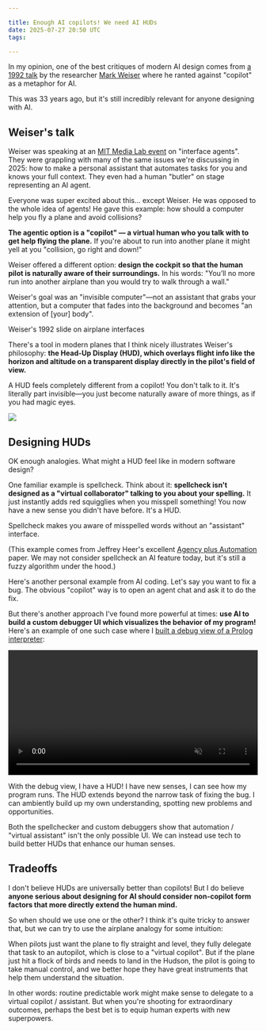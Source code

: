 ```yaml
---

title: Enough AI copilots! We need AI HUDs
date: 2025-07-27 20:50 UTC
tags:

---
```


In my opinion, one of the best critiques of modern AI design comes from [a 1992 talk](https://cgi.csc.liv.ac.uk/~coopes/comp319/2016/papers/UbiquitousComputingAndInterfaceAgents-Weiser.pdf) by the researcher [Mark Weiser](https://en.wikipedia.org/wiki/Mark_Weiser) where he ranted against "copilot" as a metaphor for AI.

This was 33 years ago, but it's still incredibly relevant for anyone designing with AI.

## Weiser's talk

Weiser was speaking at an [MIT Media Lab event](https://www.dropbox.com/scl/fo/axpzd925tcsnkc9x5nd51/AJMdLqxafEYFun4Ns6fqMHo?dl=0&e=1&preview=frames_1992_014_Nov.pdf&rlkey=znit21hyth8w24m6gm02rq2y7) on "interface agents". They were grappling with many of the same issues we're discussing in 2025: how to make a personal assistant that automates tasks for you and knows your full context. They even had a human "butler" on stage representing an AI agent.

Everyone was super excited about this... except Weiser. He was opposed to the whole idea of agents! He gave this example: how should a computer help you fly a plane and avoid collisions?

**The agentic option is a "copilot" — a virtual human who you talk with to get help flying the plane.** If you're about to run into another plane it might yell at you "collision, go right and down!"

Weiser offered a different option: **design the cockpit so that the human pilot is naturally aware of their surroundings.** In his words: "You’ll no more run into another airplane than you would try to walk through a wall."

Weiser's goal was an "invisible computer"—not an assistant that grabs your attention, but a computer that fades into the background and becomes "an extension of [your] body".

<figure style="margin: 0;">
  <img src="/images/article_images/weiser-slide.png" alt="">
  <figcaption>Weiser's 1992 slide on airplane interfaces</figcaption>
</figure>

There's a tool in modern planes that I think nicely illustrates Weiser's philosophy: **the Head-Up Display (HUD), which overlays flight info like the horizon and altitude on a transparent display directly in the pilot's field of view.**

A HUD feels completely different from a copilot! You don't talk to it. It's literally part invisible—you just become naturally aware of more things, as if you had magic eyes.

![](/images/article_images/copilot-hud.png)

## Designing HUDs

OK enough analogies. What might a HUD feel like in modern software design?

One familiar example is spellcheck. Think about it: **spellcheck isn't designed as a "virtual collaborator" talking to you about your spelling.** It just instantly adds red squigglies when you misspell something! You now have a new sense you didn't have before. It's a HUD.

<figure style="margin: 0;">
  <img src="/images/article_images/spellcheck.png" alt="">
  <figcaption>Spellcheck makes you aware of misspelled words without an "assistant" interface.</figcaption>
</figure>

(This example comes from Jeffrey Heer's excellent [Agency plus Automation](https://idl.cs.washington.edu/files/2019-AgencyPlusAutomation-PNAS.pdf) paper. We may not consider spellcheck an AI feature today, but it's still a fuzzy algorithm under the hood.)

Here's another personal example from AI coding. Let's say you want to fix a bug. The obvious "copilot" way is to open an agent chat and ask it to do the fix.

But there's another approach I've found more powerful at times: **use AI to build a custom debugger UI which visualizes the behavior of my program!** Here's an example of one such case where I [built a debug view of a Prolog interpreter](/2024/12/22/making-programming-more-fun-with-an-ai-generated-debugger.html):

<video autoplay loop controls="controls" preload="auto" muted="muted" data-video="0" type="video/mp4" src="/images/article_images/debugger/demo.mp4" width="100%"></video>

With the debug view, I have a HUD! I have new senses, I can see how my program runs. The HUD extends beyond the narrow task of fixing the bug. I can ambiently build up my own understanding, spotting new problems and opportunities.

Both the spellchecker and custom debuggers show that automation / "virtual assistant" isn't the only possible UI. We can instead use tech to build better HUDs that enhance our human senses.

## Tradeoffs

I don't believe HUDs are universally better than copilots! But I do believe **anyone serious about designing for AI should consider non-copilot form factors that more directly extend the human mind.**

So when should we use one or the other? I think it's quite tricky to answer that, but we can try to use the airplane analogy for some intuition:

When pilots just want the plane to fly straight and level, they fully delegate that task to an autopilot, which is close to a "virtual copilot". But if the plane just hit a flock of birds and needs to land in the Hudson, the pilot is going to take manual control, and we better hope they have great instruments that help them understand the situation.

In other words: routine predictable work might make sense to delegate to a virtual copilot / assistant. But when you're shooting for extraordinary outcomes, perhaps the best bet is to equip human experts with new superpowers.